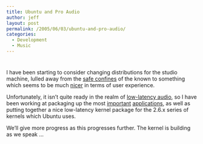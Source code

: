 ```yaml
---
title: Ubuntu and Pro Audio
author: jeff
layout: post
permalink: /2005/06/03/ubuntu-and-pro-audio/
categories:
  - Development
  - Music
---
```

# 

I have been starting to consider changing distributions for the studio machine, lulled away from the [safe confines][1] of the known to something which seems to be much [nicer][2] in terms of user experience.

 [1]: http://www.demudi.org/
 [2]: http://www.ubuntulinux.org/

Unfortunately, it isn’t quite ready in the realm of [low-latency audio][3], so I have been working at packaging up the most [important][4] [applications][5], as well as putting together a nice low-latency kernel package for the 2.6.x series of kernels which Ubuntu uses.

 [3]: http://ubuntuforums.org/archive/index.php/t-3720.html
 [4]: http://www.ardour.org/
 [5]: http://www.hydrogen-music.org/

We’ll give more progress as this progresses further. The kernel is building as we speak …